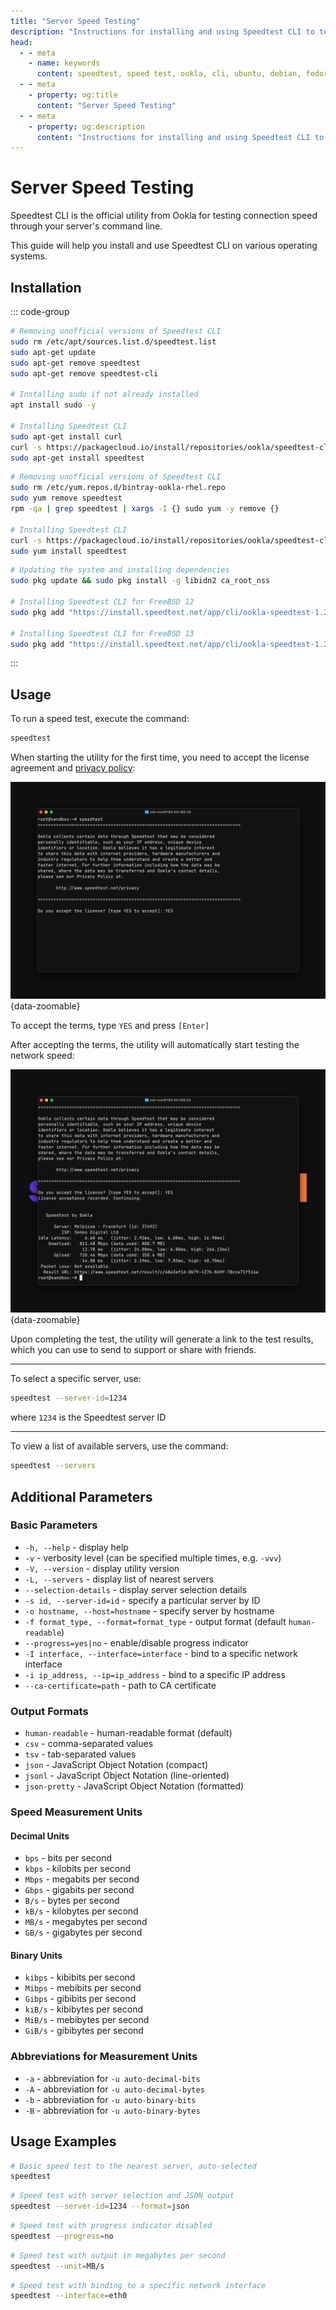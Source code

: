 ```yaml
---
title: "Server Speed Testing"
description: "Instructions for installing and using Speedtest CLI to test server speed on various operating systems."
head:
  - - meta
    - name: keywords
      content: speedtest, speed test, ookla, cli, ubuntu, debian, fedora, centos, freebsd
  - - meta
    - property: og:title
      content: "Server Speed Testing"
  - - meta
    - property: og:description
      content: "Instructions for installing and using Speedtest CLI to test server speed on various operating systems."
---
```


# Server Speed Testing

Speedtest CLI is the official utility from Ookla for testing connection speed through your server's command line.

This guide will help you install and use Speedtest CLI on various operating systems.

## Installation

::: code-group

```bash [Ubuntu/Debian]
# Removing unofficial versions of Speedtest CLI
sudo rm /etc/apt/sources.list.d/speedtest.list
sudo apt-get update
sudo apt-get remove speedtest
sudo apt-get remove speedtest-cli

# Installing sudo if not already installed
apt install sudo -y

# Installing Speedtest CLI
sudo apt-get install curl
curl -s https://packagecloud.io/install/repositories/ookla/speedtest-cli/script.deb.sh | sudo bash
sudo apt-get install speedtest
```

```bash [Fedora/CentOS/RedHat]
# Removing unofficial versions of Speedtest CLI
sudo rm /etc/yum.repos.d/bintray-ookla-rhel.repo
sudo yum remove speedtest
rpm -qa | grep speedtest | xargs -I {} sudo yum -y remove {}

# Installing Speedtest CLI
curl -s https://packagecloud.io/install/repositories/ookla/speedtest-cli/script.rpm.sh | sudo bash
sudo yum install speedtest
```

```bash [FreeBSD]
# Updating the system and installing dependencies
sudo pkg update && sudo pkg install -g libidn2 ca_root_nss

# Installing Speedtest CLI for FreeBSD 12
sudo pkg add "https://install.speedtest.net/app/cli/ookla-speedtest-1.2.0-freebsd12-x86_64.pkg"

# Installing Speedtest CLI for FreeBSD 13
sudo pkg add "https://install.speedtest.net/app/cli/ookla-speedtest-1.2.0-freebsd13-x86_64.pkg"
```

:::

## Usage

To run a speed test, execute the command:

```bash
speedtest
```

When starting the utility for the first time, you need to accept the license agreement and [privacy policy](https://www.speedtest.net/privacy):

![license agreement](/images/troubleshooting/speedtest-cli/1.png){data-zoomable}

To accept the terms, type `YES` and press `[Enter]`

After accepting the terms, the utility will automatically start testing the network speed:

![registration form](/images/troubleshooting/speedtest-cli/2.png){data-zoomable}

Upon completing the test, the utility will generate a link to the test results, which you can use to send to support or share with friends.

---

To select a specific server, use:

```bash
speedtest --server-id=1234
```

where `1234` is the Speedtest server ID

---

To view a list of available servers, use the command:

```bash
speedtest --servers
```

## Additional Parameters

### Basic Parameters

- `-h, --help` - display help
- `-v` - verbosity level (can be specified multiple times, e.g. `-vvv`)
- `-V, --version` - display utility version
- `-L, --servers` - display list of nearest servers
- `--selection-details` - display server selection details
- `-s id, --server-id=id` - specify a particular server by ID
- `-o hostname, --host=hostname` - specify server by hostname
- `-f format_type, --format=format_type` - output format (default `human-readable`)
- `--progress=yes|no` - enable/disable progress indicator
- `-I interface, --interface=interface` - bind to a specific network interface
- `-i ip_address, --ip=ip_address` - bind to a specific IP address
- `--ca-certificate=path` - path to CA certificate

### Output Formats

- `human-readable` - human-readable format (default)
- `csv` - comma-separated values
- `tsv` - tab-separated values
- `json` - JavaScript Object Notation (compact)
- `jsonl` - JavaScript Object Notation (line-oriented)
- `json-pretty` - JavaScript Object Notation (formatted)

### Speed Measurement Units

#### Decimal Units
- `bps` - bits per second
- `kbps` - kilobits per second
- `Mbps` - megabits per second
- `Gbps` - gigabits per second
- `B/s` - bytes per second
- `kB/s` - kilobytes per second
- `MB/s` - megabytes per second
- `GB/s` - gigabytes per second

#### Binary Units
- `kibps` - kibibits per second
- `Mibps` - mebibits per second
- `Gibps` - gibibits per second
- `kiB/s` - kibibytes per second
- `MiB/s` - mebibytes per second
- `GiB/s` - gibibytes per second

### Abbreviations for Measurement Units

- `-a` - abbreviation for `-u auto-decimal-bits`
- `-A` - abbreviation for `-u auto-decimal-bytes`
- `-b` - abbreviation for `-u auto-binary-bits`
- `-B` - abbreviation for `-u auto-binary-bytes`

## Usage Examples

```bash
# Basic speed test to the nearest server, auto-selected
speedtest
```

```bash
# Speed test with server selection and JSON output
speedtest --server-id=1234 --format=json
```

```bash
# Speed test with progress indicator disabled
speedtest --progress=no
```

```bash
# Speed test with output in megabytes per second
speedtest --unit=MB/s
```

```bash
# Speed test with binding to a specific network interface
speedtest --interface=eth0
```
